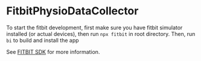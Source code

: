 # FitbitPhysioDataCollector

To start the fitbit development, first make sure you have fitbit simulator installed (or actual devices), then run `npx fitbit` in root directory. Then, run `bi` to build and install the app

See [FITBIT SDK](https://dev.fitbit.com/getting-started/) for more information.
 
